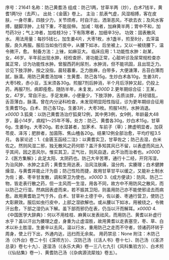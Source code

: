 序号：21641
名称：防己黄耆汤
组成：防己1两，甘草半两（炒），白术7钱半，黄耆1两1分（去芦）。
出处：《金匮》卷上。
主治：肌表气虚，风湿相搏，客在皮肤，一身尽重，四肢少力，关节烦疼，时自汗出，洒渐恶风，不欲去衣；及风水客搏，腿脚浮肿，上轻下重，不能屈伸。
加减：喘者，加麻黄半两；胃中不和，加芍药3分；气上冲者，加桂枝3分；下有陈寒者，加细辛3分。
功效：固表散风水。
用法用量：每抄5钱匕，加生姜4片，大枣1枚，水1盏半，煎至8分，去滓温服，良久再服。服后当如虫行皮中，从腰下如冰，后坐被上，又以一被绕腰下，温令微汗，愈。
制备方法：上锉，如麻豆大。
临床应用：1.功能性水肿：赵某，女，46岁。半年前出现水肿，经检查肝、肾功能正常，心脏听诊及尿常规检查亦属正常，诊为功能性水肿。曾服西药利尿剂，水肿消，但不能巩固，且出现乏力。诊见下肢浮肿，按之没指，晨轻暮重，乏力肢麻，白带多，大便溏薄，舌苔白薄而腻，脉濡。用防己黄耆汤加味：生黄耆、防己各15g，生炒白术各10g，生姜3片，大枣5枚，赤小豆，玉米须各30g。煎服7剂后肿消，半个月后浮肿又起，仍投上药，再服7剂，病即痊愈。随防半年，未复发。_x000D_
2.更年期综合征：王某，女，47岁。常自汗出，手足发麻，小便量少，下肢浮肿，舌质淡胖，月经错乱，舌苔薄白，脉濡。曾在内分泌科检查，未发现明显阳性指征，诊为更年期综合征用生黄耆15g，白术、防己各12g，生姜3片，大枣3枚。煎服14剂，水肿消退。_x000D_
3.狐臭：以防己黄耆汤治疗狐臭12例，其中男3例，女9例，年龄最大48岁，最小14岁，病程1～25年不等。处方：防己、黄耆各30g，炒白术15g，甘草6g，生姜9g，大枣20g。若水湿甚者，加茅术、车前子（草）；脾虚明显者，加茯苓皮、泽泻；肥胖者，加茵陈、焦山楂各20g。结果12例全部治愈，平均疗程3.5月。
各家论述：1.《金匮玉函经二注》：以黄耆实卫，甘草佐之；防己去湿，白米佐之。然则风湿二邪，独无散风之药何耶？盖汗多知其风已不留，以表虚而风出入乎其间，因之恶风尔。惟实其卫，正气壮，则风自退，此不治而治者也。_x000D_
2.《医方集解》；此足太阳、太阴药也。防己大辛苦寒，通行十二经，开窍泻湿，为治风肿、水肿之主药；黄耆生用达表，治风注肤痛，温分肉，实腠理；白术健脾燥湿，与黄耆并能止汗为臣；防己性险而捷，故用甘草甘平以缓之，又能补土制水为佐；姜、枣辛甘发散，调和荣卫为使也。_x000D_
3.《成方便读》：防风、防己二物，皆走表行散之药，但一主风而一生湿，用各不同，故方中不用防风之散风，而以防己之行湿。然病因表虚而来，若不振其卫阳，则虽用防己亦不能使邪迳去而病愈。故用黄耆助卫气于外，白术、甘草补土德于中，佐以姜、枣通行营卫，使防己大彰厥效。服后如虫行皮中，上部之湿欲解也。或从腰以下如冰，用被绕之，令微汗出愈，下部之湿仍从下解。虽下部而邪仍在表，仍当以汗而解耳。_x000D_
4.《中国医学大辞典》：何以不用桂枝、麻黄以发表祛风，而用防己、黄耆以补虚行水乎？盖以汗出为腠理之虚，身重为止虚湿胜，故用黄耆以走表塞空，枣、草、白术以补土胜湿，生姜辛以去风，温以行水，重用防己之走而不守者，领诸药环转于周身，使上行下出，外通内达，迅扫而无余矣。
用药禁忌：None
附注：木防己汤（《外台》卷二十引《深师方》）、汉防己汤（《活人书》卷十七）、防己汤（《圣济总录》卷七十九）、逐湿汤（《永乐大典》卷一三八七九引《风科集验方》）、白术煎（《仙拈集》卷一）、黄耆防己汤（《杂病源流犀烛》卷五）。
